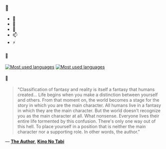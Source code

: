 ### 👋

- 🔭
- 🌱
- 💬
- 📫
- ⚡

#### 🧏

[![Most used languages](https://github-readme-stats-aynah.vercel.app/api/top-langs/?username=aynh&theme=solarized-dark&langs_count=6&layout=compact&hide_title=true)](https://github.com/anuraghazra/github-readme-stats#gh-dark-mode-only)
[![Most used languages](https://github-readme-stats-aynah.vercel.app/api/top-langs/?username=aynh&theme=solarized-light&langs_count=6&layout=compact&hide_title=true)](https://github.com/anuraghazra/github-readme-stats#gh-light-mode-only)

#### 💬

> "Classification of fantasy and reality is itself a fantasy that humans created... Life begins when you make a distinction between yourself and others. From that moment on, the world becomes a stage for the story in which you are the main character. All humans live in a fantasy in which they are the main character. But the world doesn't recognize you as the main character at all. What nonsense. Everyone lives their entire life tormented by this confusion. There's only one way out of this hell. To place yourself in a position that is neither the main character nor a supporting role. In other words, the author."

&mdash; [**The Author**](https://myanimelist.net/character.php?q=The%20Author&cat=character), [**Kino No Tabi**](https://myanimelist.net/search/all?q=Kino%20No%20Tabi&cat=all)
